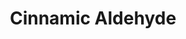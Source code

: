 ---
name: Cinnamic Aldehyde
title: Cinnamic Aldehyde
details:
  - detail:
      key: "Purity %"
      value: "98.5%"
  - detail:
      key: "CAS Number"
      value: "104-55-2"
  - detail:
      key: "Chemical Formula"
      value: "C9H8O"
  - detail:
      key: "Synonyms"
      value: "Cinnamal, Cinnamic aldehyde, Cinnamyl aldehyde"
  - detail:
      key: "Physical State"
      value: "Liquid"
  - detail:
      key: "Odour"
      value: "Sweet aromatic spicy,strongly cinnamic & cassia-like,blasmic"
  - detail:
      key: "Molecular Weight"
      value: "132.16 g/mol"
  - detail:
      key: "Melting Point"
      value: "-8 deg C"
  - detail:
      key: "Boiling Point"
      value: "248 deg C"
  - detail:
      key: "Refractive Index"
      value: "1.6180 to 1.6230 (at 20 deg C)"
  - detail:
      key: "Flash Point"
      value: "> 100 deg C"
  - detail:
      key: "Solubility"
      value: "1.3 in 70% Alcohol In chloroform and in solvent ether."
  - detail:
      key: "Specific Gravity"
      value: "1.046 to 1.050 (at 25 deg C)"
  - detail:
      key: "Formula"
      value: "C9H8O"
  - detail:
      key: "FEMA No"
      value: "2286"
  - detail:
      key: "EINECS No"
      value: "203-213-9102"
  - detail:
      key: "HS No"
      value: "2912296000"
  - detail:
      key: "CAS No"
      value: "14371-10-9"
  - detail:
      key: "Brand"
      value: "Natural Aroma"
showOnHome: false
thumbnail: https://5.imimg.com/data5/SELLER/Default/2021/12/PX/GX/TM/3823480/cinnamic-aldehyde-500x500.jpg
productImages:
  - https://ucarecdn.com/8213c725-21d0-4ac0-ad5e-c1975c20032b/
category: aroma chemicals
---